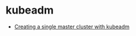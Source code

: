 # kubeadm

- [Creating a single master cluster with kubeadm](https://kubernetes.io/docs/setup/independent/create-cluster-kubeadm/)

